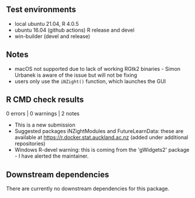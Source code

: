## Test environments

- local ubuntu 21.04, R 4.0.5
- ubuntu 16.04 (github actions) R release and devel
- win-builder (devel and release)

## Notes

- macOS not supported due to lack of working RGtk2 binaries - Simon Urbanek is aware of the issue but will not be fixing
- users only use the `iNZight()` function, which launches the GUI

## R CMD check results

0 errors | 0 warnings | 2 notes

- This is a new submission
- Suggested packages iNZightModules and FutureLearnData: these are available at https://r.docker.stat.auckland.ac.nz (added under additional repositories)
- Windows R-devel warning: this is coming from the 'gWidgets2' package - I have alerted the maintainer.

## Downstream dependencies

There are currently no downstream dependencies for this package.
